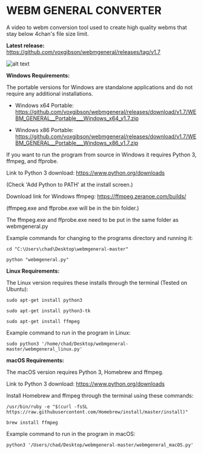 # WEBM GENERAL CONVERTER
A video to webm conversion tool used to create high quality webms that stay below 4chan's file size limit.

**Latest release:** https://github.com/voxgibson/webmgeneral/releases/tag/v1.7

![alt text](https://i.imgur.com/fH2DgH0.png)

**Windows Requirements:** 

The portable versions for Windows are standalone applications and do not require any additional installations.

* Windows x64 Portable: https://github.com/voxgibson/webmgeneral/releases/download/v1.7/WEBM_GENERAL__Portable___Windows_x64_v1.7.zip

* Windows x86 Portable: https://github.com/voxgibson/webmgeneral/releases/download/v1.7/WEBM_GENERAL__Portable___Windows_x86_v1.7.zip

If you want to run the program from source in Windows it requires Python 3, ffmpeg, and ffprobe.

Link to Python 3 download: https://www.python.org/downloads

(Check 'Add Python to PATH' at the install screen.)

Download link for Windows ffmpeg: https://ffmpeg.zeranoe.com/builds/

(ffmpeg.exe and ffprobe.exe will be in the bin folder.)

The ffmpeg.exe and ffprobe.exe need to be put in the same folder as webmgeneral.py

Example commands for changing to the programs directory and running it:
```
cd "C:\Users\chad\Desktop\webmgeneral-master"

python "webmgeneral.py"
```
**Linux Requirements:**

The Linux version requires these installs through the terminal (Tested on Ubuntu):
```
sudo apt-get install python3

sudo apt-get install python3-tk

sudo apt-get install ffmpeg
```
Example command to run in the program in Linux:
```
sudo python3 '/home/chad/Desktop/webmgeneral-master/webmgeneral_linux.py'
```
**macOS Requirements:** 

The macOS version requires Python 3, Homebrew and ffmpeg.

Link to Python 3 download: https://www.python.org/downloads

Install Homebrew and ffmpeg through the terminal using these commands:
```
/usr/bin/ruby -e "$(curl -fsSL https://raw.githubusercontent.com/Homebrew/install/master/install)"

brew install ffmpeg
```
Example command to run in the program in macOS:
```
python3 '/Users/chad/Desktop/webmgeneral-master/webmgeneral_macOS.py'
```
